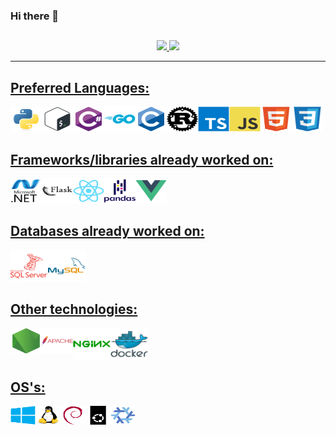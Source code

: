 ### Hi there 👋

<!--
**nuno-src/nuno-src** is a ✨ _special_ ✨ repository because its `README.md` (this file) appears on your GitHub profile.

Here are some ideas to get you started:

- 🔭 I’m currently working on ...
- 🌱 I’m currently learning C#
- -->

##
<!--
- 👯 I’m looking to collaborate on ...
- 🤔 I’m looking for help with ...
- 💬 Ask me about ...
- 📫 How to reach me: ...
- 😄 Pronouns: ...
- ⚡ Fun fact: ...
-->


<div align="center">
  <a href="https://github.com/nuno-src">
  <img height="180em" src="https://github-readme-stats.vercel.app/api?username=nuno-src&show_icons=true&theme=dark&include_all_commits=true&count_private=true"/>
  <img height="180em" src="https://github-readme-stats.vercel.app/api/top-langs/?username=nuno-src&layout=compact&langs_count=8&theme=dark"/>
</div>
  
---  
  
##  Preferred Languages:
  

  <img align="left" alt="Nuno-Python" height="40" width="50" src="https://raw.githubusercontent.com/devicons/devicon/master/icons/python/python-original.svg">
  <img align="left" alt="Nuno-Bash" height="40" width="50" src="https://raw.githubusercontent.com/devicons/devicon/master/icons/bash/bash-original.svg">
  <img align="left" alt="Nuno-Csharp" height="40" width="50" src="https://raw.githubusercontent.com/devicons/devicon/master/icons/csharp/csharp-original.svg">
  <img align="left" alt="Nuno-Go" height="40" width="50" src="https://raw.githubusercontent.com/devicons/devicon/master/icons/go/go-original-wordmark.svg">
  <img align="left" alt="Nuno-C" height="40" width="50" src="https://raw.githubusercontent.com/devicons/devicon/master/icons/c/c-original.svg">
  <img align="left" alt="Nuno-Rust" height="40" width="50" src="https://raw.githubusercontent.com/devicons/devicon/master/icons/rust/rust-plain.svg">
  <img align="left" alt="Nuno-Ts" height="40" width="50" src="https://raw.githubusercontent.com/devicons/devicon/master/icons/typescript/typescript-original.svg">
  <img align="left" alt="Nuno-Js" height="40" width="50" src="https://raw.githubusercontent.com/devicons/devicon/master/icons/javascript/javascript-original.svg">
  
  


  <img align="left" alt="Nuno-HTML" height="40" width="50" src="https://raw.githubusercontent.com/devicons/devicon/master/icons/html5/html5-original.svg">
  <img align="leftr" alt="Nuno-CSS" height="40" width="50" src="https://raw.githubusercontent.com/devicons/devicon/master/icons/css3/css3-original.svg">
  
<!--
  <img align="left" alt="Nuno-Kotlin" height="40" width="50" src="https://raw.githubusercontent.com/devicons/devicon/master/icons/kotlin/kotlin-original.svg">
  <img align="center" alt="Nuno-Lua" height="40" width="50" src="https://raw.githubusercontent.com/devicons/devicon/master/icons/lua/lua-original.svg">
  <img align="center" alt="Nuno-Dart" height="30" width="40" src="https://raw.githubusercontent.com/devicons/devicon/master/icons/dart/dart-original.svg">
  <img align="center" alt="Nuno-C++" height="30" width="40" src="https://raw.githubusercontent.com/devicons/devicon/master/icons/cplusplus/cplusplus-original.svg">
  
  -->

  ##  Frameworks/libraries already worked on:

  <img align="left" alt="Nuno-dotnet" height="40" width="50" src="https://raw.githubusercontent.com/devicons/devicon/master/icons/dot-net/dot-net-original-wordmark.svg">
  <img align="left" alt="Nuno-Flask" height="40" width="50" src="https://raw.githubusercontent.com/devicons/devicon/master/icons/flask/flask-original-wordmark.svg">
  <img align="left" alt="Nuno-React" height="40" width="50" src="https://raw.githubusercontent.com/devicons/devicon/master/icons/react/react-original.svg">
  <img align="left" alt="Nuno-Pandas" height="40" width="50" src="https://raw.githubusercontent.com/devicons/devicon/master/icons/pandas/pandas-original-wordmark.svg">
  <img align="leftr" alt="Nuno-Vue" height="40" width="50" src="https://raw.githubusercontent.com/devicons/devicon/master/icons/vuejs/vuejs-original.svg">
  
  <!--
  <img align="left" alt="Nuno-Flutter" height="30" width="40" src="https://raw.githubusercontent.com/devicons/devicon/master/icons/flutter/flutter-original.svg">
  <img align="leftr" alt="Nuno-Django" height="30" width="40" src="https://raw.githubusercontent.com/devicons/devicon/master/icons/django/django-original.svg">
  
  <img align="left" alt="Nuno-Xamarin" height="40" width="50" src="https://raw.githubusercontent.com/devicons/devicon/master/icons/xamarin/xamarin-original-wordmark.svg">
-->
  
  
  ## Databases already worked on:
  
  <img align="left" alt="Nuno-mssqlserver" height="50" width="60" src="https://github.com/devicons/devicon/blob/master/icons/microsoftsqlserver/microsoftsqlserver-plain-wordmark.svg">
  <img align="leftr" alt="Nuno-mysql" height="50" width="60" src="https://raw.githubusercontent.com/devicons/devicon/master/icons/mysql/mysql-original-wordmark.svg">
  
  <!--
  <img align="left" alt="Nuno-mdb" height="30" width="40" src="https://raw.githubusercontent.com/devicons/devicon/master/icons/mongodb/mongodb-original-wordmark.svg">
  -->
  
  
  ## Other technologies:
  
  <img align="left" alt="Nuno-nodejs" height="40" width="50" src="https://raw.githubusercontent.com/devicons/devicon/master/icons/nodejs/nodejs-original.svg">
  <img align="left" alt="Nuno-apache" height="40" width="50" src="https://raw.githubusercontent.com/devicons/devicon/master/icons/apache/apache-original-wordmark.svg">
  <img align="left" alt="Nuno-nginx" height="50" width="60" src="https://raw.githubusercontent.com/devicons/devicon/master/icons/nginx/nginx-original.svg">
  <img align="leftr" alt="Nuno-docker" height="50" width="60" src="https://raw.githubusercontent.com/devicons/devicon/master/icons/docker/docker-original-wordmark.svg">
  
  
  ## OS's:
  
  <img align="left" alt="Nuno-Windows" height="30" width="40" src="https://raw.githubusercontent.com/devicons/devicon/master/icons/windows8/windows8-original.svg">
  <img align="left" alt="Nuno-Linux" height="30" width="40" src="https://raw.githubusercontent.com/devicons/devicon/master/icons/linux/linux-original.svg">
  <img align="left" alt="Nuno-Debian" height="30" width="40" src="https://raw.githubusercontent.com/devicons/devicon/master/icons/debian/debian-plain.svg">
  <img align="left" alt="Nuno-Ubuntu" height="30" width="40" src="https://raw.githubusercontent.com/devicons/devicon/master/icons/ubuntu/ubuntu-plain.svg">
  <img align="leftr" alt="Nuno-NixOS" height="30" width="40" src="https://raw.githubusercontent.com/devicons/devicon/master/icons/nixos/nixos-original.svg">
  
 

  
 
